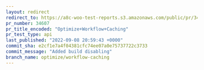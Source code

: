 ```yaml
---
layout: redirect
redirect_to: https://a8c-woo-test-reports.s3.amazonaws.com/public/pr/34607/api/index.html
pr_number: 34607
pr_title_encoded: "Optimize+Workflow+Caching"
pr_test_type: api
last_published: "2022-09-08 20:59:43 +0000"
commit_sha: e2cf1e7a4f04381cfc74ee07a0e75737722c3733
commit_message: "Added build disabling"
branch_name: optimize/workflow-caching
---
```

